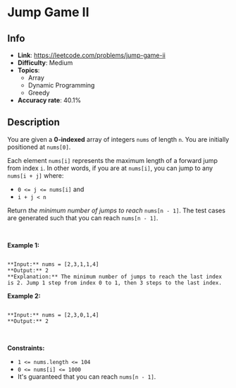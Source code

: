 # Jump Game II

## Info  
- **Link**: https://leetcode.com/problems/jump-game-ii
- **Difficulty**: Medium  
- **Topics**:   
    - Array
    - Dynamic Programming
    - Greedy
- **Accuracy rate**: 40.1%  

## Description  
    
You are given a **0-indexed** array of integers `nums` of length `n`. You are initially positioned at `nums[0]`.


Each element `nums[i]` represents the maximum length of a forward jump from index `i`. In other words, if you are at `nums[i]`, you can jump to any `nums[i + j]` where:


* `0 <= j <= nums[i]` and
* `i + j < n`


Return *the minimum number of jumps to reach* `nums[n - 1]`. The test cases are generated such that you can reach `nums[n - 1]`.


 


**Example 1:**



```

**Input:** nums = [2,3,1,1,4]
**Output:** 2
**Explanation:** The minimum number of jumps to reach the last index is 2. Jump 1 step from index 0 to 1, then 3 steps to the last index.

```

**Example 2:**



```

**Input:** nums = [2,3,0,1,4]
**Output:** 2

```

 


**Constraints:**


* `1 <= nums.length <= 104`
* `0 <= nums[i] <= 1000`
* It's guaranteed that you can reach `nums[n - 1]`.


  
    